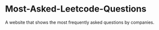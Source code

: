 # Most-Asked-Leetcode-Questions
A website that shows the most frequently asked questions by companies. 
